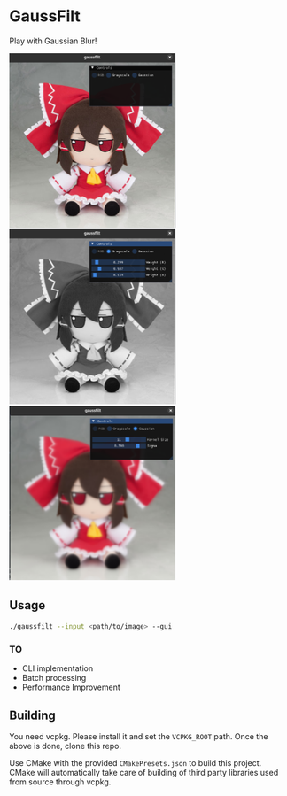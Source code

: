 # GaussFilt

Play with Gaussian Blur!

<p align="left">
<img src="res/normal.png" alt="normal" width="300" />
<img src="res/grayscale.png" alt="grayscale" width="300" />
<img src="res/blur.png" alt="grayscale" width="300" />
</p>

## Usage

```bash
./gaussfilt --input <path/to/image> --gui
```

### TO

- CLI implementation
- Batch processing
- Performance Improvement

## Building

You need vcpkg. Please install it and set the `VCPKG_ROOT` path.
Once the above is done, clone this repo.

Use CMake with the provided `CMakePresets.json` to build this project. CMake will automatically take care of building of third party libraries used from source through vcpkg.
